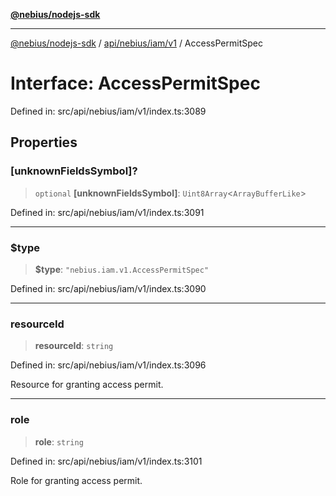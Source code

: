 [**@nebius/nodejs-sdk**](../../../../../README.md)

***

[@nebius/nodejs-sdk](../../../../../README.md) / [api/nebius/iam/v1](../README.md) / AccessPermitSpec

# Interface: AccessPermitSpec

Defined in: src/api/nebius/iam/v1/index.ts:3089

## Properties

### \[unknownFieldsSymbol\]?

> `optional` **\[unknownFieldsSymbol\]**: `Uint8Array`\<`ArrayBufferLike`\>

Defined in: src/api/nebius/iam/v1/index.ts:3091

***

### $type

> **$type**: `"nebius.iam.v1.AccessPermitSpec"`

Defined in: src/api/nebius/iam/v1/index.ts:3090

***

### resourceId

> **resourceId**: `string`

Defined in: src/api/nebius/iam/v1/index.ts:3096

Resource for granting access permit.

***

### role

> **role**: `string`

Defined in: src/api/nebius/iam/v1/index.ts:3101

Role for granting access permit.
